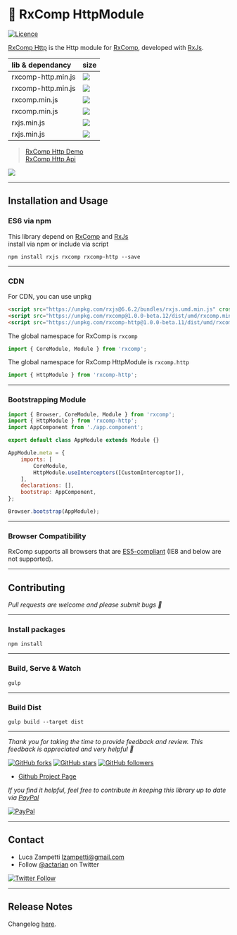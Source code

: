 # 💎 RxComp HttpModule

[![Licence](https://img.shields.io/github/license/actarian/rxcomp-http.svg)](https://github.com/actarian/rxcomp-http)

[RxComp Http](https://github.com/actarian/rxcomp-http) is the Http module for [RxComp](https://github.com/actarian/rxcomp), developed with [RxJs](https://github.com/ReactiveX/rxjs).

 lib & dependancy    | size
:--------------------|:----------------------------------------------------------------------------------------------|
rxcomp-http.min.js   | ![](https://img.badgesize.io/https://unpkg.com/rxcomp-http@1.0.0-beta.11/dist/umd/rxcomp-http.min.js.svg?compression=gzip)
rxcomp-http.min.js   | ![](https://img.badgesize.io/https://unpkg.com/rxcomp-http@1.0.0-beta.11/dist/umd/rxcomp-http.min.js.svg)
rxcomp.min.js        | ![](https://img.badgesize.io/https://unpkg.com/rxcomp@1.0.0-beta.12/dist/iife/rxcomp.min.js.svg?compression=gzip)
rxcomp.min.js        | ![](https://img.badgesize.io/https://unpkg.com/rxcomp@1.0.0-beta.12/dist/iife/rxcomp.min.js.svg)
rxjs.min.js          | ![](https://img.badgesize.io/https://unpkg.com/rxjs@6.6.2/bundles/rxjs.umd.min.js.svg?compression=gzip)
rxjs.min.js          | ![](https://img.badgesize.io/https://unpkg.com/rxjs@6.6.2/bundles/rxjs.umd.min.js.svg)
 
> [RxComp Http Demo](https://actarian.github.io/rxcomp-http/)  
> [RxComp Http Api](https://actarian.github.io/rxcomp-http/api/)  

![](https://rawcdn.githack.com/actarian/rxcomp-http/master/docs/img/rxcomp-http-demo.jpg?token=AAOBSISYZJXZNFFWAPGOLYC7DQKIO)  

___
## Installation and Usage

### ES6 via npm
This library depend on [RxComp](https://github.com/actarian/rxcomp) and [RxJs](https://github.com/ReactiveX/rxjs)  
install via npm or include via script   

```
npm install rxjs rxcomp rxcomp-http --save
```
___
### CDN

For CDN, you can use unpkg

```html
<script src="https://unpkg.com/rxjs@6.6.2/bundles/rxjs.umd.min.js" crossorigin="anonymous" SameSite="none Secure"></script>
<script src="https://unpkg.com/rxcomp@1.0.0-beta.12/dist/umd/rxcomp.min.js" crossorigin="anonymous" SameSite="none Secure"></script>  
<script src="https://unpkg.com/rxcomp-http@1.0.0-beta.11/dist/umd/rxcomp-http.min.js" crossorigin="anonymous" SameSite="none Secure"></script>  
```

The global namespace for RxComp is `rxcomp`

```javascript
import { CoreModule, Module } from 'rxcomp';
```

The global namespace for RxComp HttpModule is `rxcomp.http`

```javascript
import { HttpModule } from 'rxcomp-http';
```
___
### Bootstrapping Module

```javascript
import { Browser, CoreModule, Module } from 'rxcomp';
import { HttpModule } from 'rxcomp-http';
import AppComponent from './app.component';

export default class AppModule extends Module {}

AppModule.meta = {
    imports: [
        CoreModule,
        HttpModule.useInterceptors([CustomInterceptor]),
    ],
    declarations: [],
    bootstrap: AppComponent,
};

Browser.bootstrap(AppModule);
```
___
### Browser Compatibility
RxComp supports all browsers that are [ES5-compliant](http://kangax.github.io/compat-table/es5/) (IE8 and below are not supported).
___
## Contributing

*Pull requests are welcome and please submit bugs 🐞*
___
### Install packages
```
npm install
```
___
### Build, Serve & Watch 
```
gulp
```
___
### Build Dist
```
gulp build --target dist
```
___
*Thank you for taking the time to provide feedback and review. This feedback is appreciated and very helpful 🌈*

[![GitHub forks](https://img.shields.io/github/forks/actarian/rxcomp.svg?style=social&label=Fork&maxAge=2592000)](https://gitHub.com/actarian/rxcomp/network/)  [![GitHub stars](https://img.shields.io/github/stars/actarian/rxcomp.svg?style=social&label=Star&maxAge=2592000)](https://GitHub.com/actarian/rxcomp/stargazers/)  [![GitHub followers](https://img.shields.io/github/followers/actarian.svg?style=social&label=Follow&maxAge=2592000)](https://github.com/actarian?tab=followers)

* [Github Project Page](https://github.com/actarian/rxcomp)  

*If you find it helpful, feel free to contribute in keeping this library up to date via [PayPal](https://www.paypal.me/circledev/5)*

[![PayPal](https://www.paypalobjects.com/webstatic/en_US/i/buttons/PP_logo_h_100x26.png)](https://www.paypal.me/circledev/5)  

___
## Contact

* Luca Zampetti <lzampetti@gmail.com>
* Follow [@actarian](https://twitter.com/actarian) on Twitter

[![Twitter Follow](https://img.shields.io/twitter/follow/actarian.svg?style=social&label=Follow%20@actarian)](https://twitter.com/actarian)  

___
## Release Notes
Changelog [here](https://github.com/actarian/rxcomp-http/blob/master/CHANGELOG.md).
